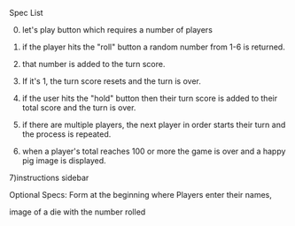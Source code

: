 Spec List

0) let's play button which requires a number of players

1) if the player hits the "roll" button a random number from 1-6 is returned.

2) that number is added to the turn score.

3) If it's 1, the turn score resets and the turn is over.

4) if the user hits the "hold" button then their turn score is added to their total score and the turn is over.

5) if there are multiple players, the next player in order starts their turn and the process is repeated.

6) when a player's total reaches 100 or more the game is over and a happy pig image is displayed.

7)instructions sidebar

Optional Specs:
Form at the beginning where Players enter their names,

image of a die with the number rolled
